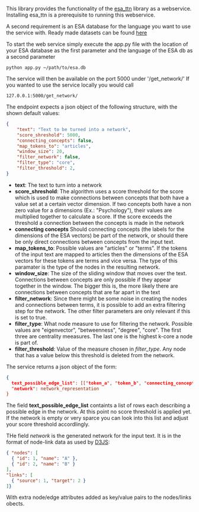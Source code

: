This library provides the functionality of the [esa_ttn](https://github.com/collide-uni-due/esa_ttn) library
as a webservice. Installing esa_ttn is a prerequisite to running this webservice.

A second requirement is an ESA database for the language you want to use the service with.
Ready made datasets can be found [here](https://github.com/collide-uni-due/esa_db)

To start the web service simply execute the app.py file
with the location of your ESA database as the first parameter and the language
of the ESA db as a second parameter
```
python app.py ~/path/to/esa.db
```

The service will then be available on the port 5000 under '/get_network/'
If you wanted to use the service locally you would call
```
127.0.0.1:5000/get_network/
```

The endpoint expects a json object of the following structure,
 with the shown default values:

```json
{
    "text": "Text to be turned into a network",
    "score_shreshold": 5000,
    "connecting_concepts": false,
    "map_tokens_to": "articles",
    "window_size": 20,
    "filter_network": false,
    "filter_type": "core",
    "filter_threshold": 2,
}
```

- **text**: The text to turn into a network
- **score_shreshold**: The algorithm uses a score threshold for the score
which is used to make connections between concepts that both have a value set at
a certain vector dimension. If two concepts both have a non zero value for a dimensions
(Ex.: "Psychology"), their values are multiplied together to calculate a score. If the
score exceeds the threshold a connection between the concepts is made in the network
- **connecting concepts** Should connecting concepts (the labels for the dimensions of the
ESA vectors) be part of the network, or should there be only direct connections between
concepts from the input text.
- **map_tokens_to**: Possible values are "articles" or "terms". If the tokens of the input text
are mapped to articles then the dimensions of the ESA vectors for these tokens
are terms and vice versa. The type of this paramater is the type of the nodes in the
resulting network.
- **window_size**: The size of the sliding window that moves over the text. Connections between
concepts are only possible if they appear together in the window. The bigger this is,
the more likely there are connections between concepts that are far apart in the text
- **filter_network**: Since there might be some noise in creating the nodes and connections between terms,
it is possible to add an extra filtering step for the network. The other filter parameters are only
relevant if this is set to true.
- **filter_type**: What node measure to use for filtering the network.
Possible values are "eigenvector", "betweenness", "degree", "core". The first three are
centrality meeasures. The last one is the highest k-core a node is part of.
- **filter_threshold**: Value of the measure chosen in *filter_type*. Any node that has a value
below this threshold is deleted from the network.

The service returns a json object of the form:

```json
{
  text_possible_edge_list": [["token_a", "token_b", "connecting_concept", 6547]],
  "network": network_representation
}
```

The field **text_possible_edge_list** containts a list of rows each describing a possible
edge in the network. At this point no score threshold is applied yet. If
the network is empty or very sparce you can look into this list and 
adjust your score threshold accordlingly.

THe field *network* is the generated network for the input text. It is in the format
of node-link data as used by [D3JS](https://www.d3-graph-gallery.com/network):

```json
{ "nodes": [
  { "id": 1, "name": "A" },
  { "id": 2, "name": "B" }
],
"links": [
  { "source": 1, "target": 2 }
]}
```

With extra node/edge attributes added as key/value pairs to the nodes/links obects.
